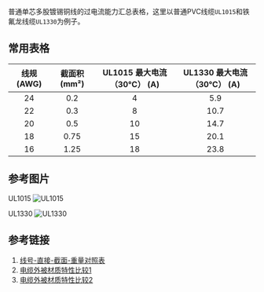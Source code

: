 普通单芯多股镀锡铜线的过电流能力汇总表格，这里以普通PVC线缆`UL1015`和铁氟龙线缆`UL1330`为例子。

## 常用表格

| 线规 (AWG) | 截面积 (mm²) | UL1015 最大电流（30℃） (A) | UL1330 最大电流（30℃） (A) |
|:----------:|:-------------:|:-------------------------------:|:-------------------------------:|
|     24     |      0.2      |               4                 |              5.9                |
|     22     |      0.3      |               8                 |              10.7               |
|     20     |      0.5      |              10                 |              14.7               |
|     18     |      0.75     |              15                 |              20.1               |
|     16     |      1.25     |              18                 |              23.8               |


## 参考图片

UL1015 
![UL1015 ](https://github.com/user-attachments/assets/10c1f244-4b20-40e2-a11d-dbb109db8593)

UL1330 
![UL1330 ](https://github.com/user-attachments/assets/854ebde8-6512-48cd-953b-811a155ff877)

## 参考链接

1. [线号-直接-截面-重量对照表](https://www.misumi.com.cn/pdf/el/2018/cn595.pdf)
2. [电缆外被材质特性比较1](https://www.misumi.com.cn/pdf/el/2018/cn596.pdf)
3. [电缆外被材质特性比较2](https://www.misumi.com.cn/pdf/el/2018/cn597.pdf)

<!-- ##{"script":"<script src='https://blog.meekdai.com/Gmeek/plugins/lightbox.js'></script>"}## -->
